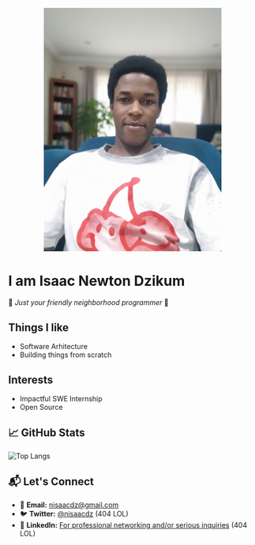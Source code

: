 <p align="center">
  <img src="./public/selfie101.png" alt="A photo of Isaac Newton Dzikum" width="360"/>
</p>

# I am Isaac Newton Dzikum

🚀 *Just your friendly neighborhood programmer* 🚀

## Things I like
- Software Arhitecture
- Building things from scratch

## Interests
- Impactful SWE Internship
- Open Source

## 📈 GitHub Stats
![Top Langs](https://github-readme-stats.vercel.app/api/top-langs/?username=nisaacdz&layout=compact&theme=radical)

## 📬 Let's Connect
- 💌 **Email:** [nisaacdz@gmail.com](mailto:nisaacdz@gmail.com)
- 🐦 **Twitter:** [@nisaacdz](https://twitter.com/nisaacdz) (404 LOL)
- 💼 **LinkedIn:** [For professional networking and/or serious inquiries](https://linkedin.com/in/nisaacdz) (404 LOL)
